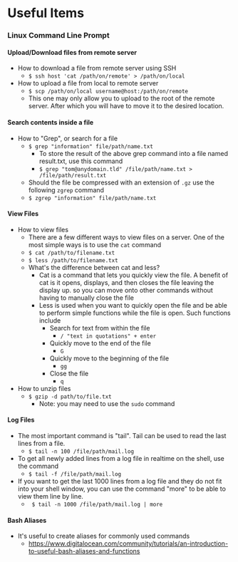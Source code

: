 # Useful Items
### Linux Command Line Prompt
#### Upload/Download files from remote server
 - How to download a file from remote server using SSH
	 - `$ ssh host 'cat /path/on/remote' > /path/on/local`
 - How to upload a file from local to remote server
	 -  `$ scp /path/on/local username@host:/path/on/remote`
	 - This one may only allow you to upload to the root of the remote server. After which you will have to move it to the desired location.
#### Search contents inside a file
 - How to "Grep", or search for a file
	 - `$ grep "information" file/path/name.txt`
		 - To store the result of the above grep command into a file named result.txt, use this command
		 - `$ grep "tom@anydomain.tld" /file/path/name.txt > /file/path/result.txt`
	 - Should the file be compressed with an extension of `.gz` use the following `zgrep` command
	 - `$ zgrep "information" file/path/name.txt`
#### View Files
 - How to view files
	 - There are a few different ways to view files on a server. One of the most simple ways is to use the `cat` command
	 - `$ cat /path/to/filename.txt`
	 - `$ less /path/to/filename.txt`
	 - What's the difference between cat and less?
	 	 - Cat is a command that lets you quickly view the file. A benefit of cat is it opens, displays, and then closes the file leaving the display up. so you can move onto other commands without having to manually close the file
		 - Less is used when you want to quickly open the file and be able to perform simple functions while the file is open. Such functions include
		 	 - Search for text from within the file
				 - `/ "text in quotations" + enter`
			 - Quickly move to the end of the file
			 	 - `G`
			 - Quickly move to the beginning of the file
			 	 - `gg`
			 - Close the file
			 	 - `q`
 - How to unzip files 
	 - `$ gzip -d path/to/file.txt`
	 	 - Note: you may need to use the `sudo` command
#### Log Files
 - The most important command is "tail". Tail can be used to read the last lines from a file. 
	 - `$ tail -n 100 /file/path/mail.log`
 - To get all newly added lines from a log file in realtime on the shell, use the command
	 - `$ tail -f /file/path/mail.log`
 - If you want to get the last 1000 lines from a log file and they do not fit into your shell window, you can use the command "more" to be able to view them line by line.
	 - ` $ tail -n 1000 /file/path/mail.log | more`

#### Bash Aliases
 - It's useful to create aliases for commonly used commands
	- https://www.digitalocean.com/community/tutorials/an-introduction-to-useful-bash-aliases-and-functions